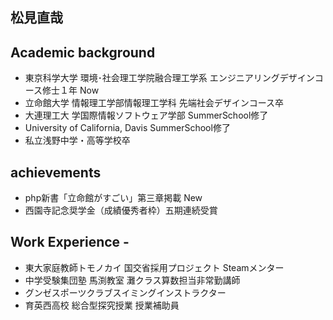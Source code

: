 <!--## Hi there 👋-->
## 松見直哉

## Academic background
- 東京科学大学 環境･社会理工学院融合理工学系 エンジニアリングデザインコース修士１年 Now
- 立命館大学 情報理工学部情報理工学科 先端社会デザインコース卒
- 大連理工大 学国際情報ソフトウェア学部 SummerSchool修了
- University of California, Davis SummerSchool修了
- 私立浅野中学・高等学校卒

## achievements
- php新書「立命館がすごい」第三章掲載 New
- 西園寺記念奨学金（成績優秀者枠）五期連続受賞

## Work Experience -
- 東大家庭教師トモノカイ 国交省採用プロジェクト Steamメンター
- 中学受験集団塾 馬渕教室 灘クラス算数担当非常勤講師
- グンゼスポーツクラブスイミングインストラクター
- 育英西高校 総合型探究授業 授業補助員






<!--
**matsuminaoya/matsuminaoya** is a ✨ _special_ ✨ repository because its `README.md` (this file) appears on your GitHub profile.

Here are some ideas to get you started:

- 🔭 I’m currently working on ...
- 🌱 I’m currently learning ...
- 👯 I’m looking to collaborate on ...
- 🤔 I’m looking for help with ...
- 💬 Ask me about ...
- 📫 How to reach me: ...
- 😄 Pronouns: ...
- ⚡ Fun fact: ...
-->
